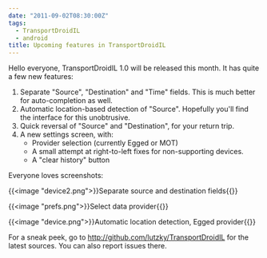 ```yaml
---
date: "2011-09-02T08:30:00Z"
tags:
  - TransportDroidIL
  - android
title: Upcoming features in TransportDroidIL
---
```


Hello everyone, TransportDroidIL 1.0 will be released this month. It has quite a few new features:

1. Separate "Source", "Destination" and "Time" fields. This is much better for
   auto-completion as well.
2. Automatic location-based detection of "Source". Hopefully you'll find the
   interface for this unobtrusive.
3. Quick reversal of "Source" and "Destination", for your return trip.
4. A new settings screen, with:
   - Provider selection (currently Egged or MOT)
   - A small attempt at right-to-left fixes for non-supporting devices.
   - A "clear history" button

Everyone loves screenshots:

{{<image "device2.png">}}Separate source and destination fields{{</image>}}

{{<image "prefs.png">}}Select data provider{{</image>}}

{{<image "device.png">}}Automatic location detection, Egged provider{{</image>}}

For a sneak peek, go to <http://github.com/lutzky/TransportDroidIL> for the
latest sources. You can also report issues there.

